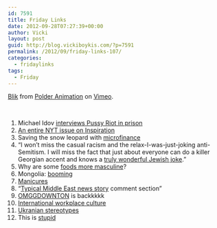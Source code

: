 ```yaml
---
id: 7591
title: Friday Links
date: 2012-09-28T07:27:39+00:00
author: Vicki
layout: post
guid: http://blog.vickiboykis.com/?p=7591
permalink: /2012/09/friday-links-107/
categories:
  - fridaylinks
tags:
  - Friday
---
```

[Blik](http://vimeo.com/25475500) from [Polder Animation](http://vimeo.com/polderanimation) on [Vimeo](http://vimeo.com).

&nbsp;

  1. Michael Idov <a href="http://www.gq.com/news-politics/newsmakers/201211/pussy-riot-prison-interview" target="_blank">interviews Pussy Riot in prison</a>
  2. <a href="http://www.nytimes.com/interactive/2012/09/30/magazine/inspiration-issue.html" target="_blank">An entire NYT issue on Inspiration</a>
  3. Saving the snow leopard with <a href="http://www.themoscowtimes.com/special/environment/eng/saving-the-snow-leopard-with-microfinance.html" target="_blank">microfinance</a>
  4. &#8220;I won’t miss the casual racism and the relax-I-was-just-joking anti-Semitism. I will miss the fact that just about everyone can do a killer Georgian accent and knows a <a href="http://www.tnr.com/blog/plank/107651/departing-russia-love#" target="_blank">truly wonderful Jewish joke</a>.&#8221;
  5. Why are some <a href="http://www.newyorker.com/online/blogs/culture/2012/05/of-meat-and-men.html" target="_blank">foods more masculine</a>?
  6. Mongolia: <a href="http://www.eurasianet.org/node/65973" target="_blank">booming</a>
  7. <a href="http://thehairpin.com/2012/09/salon-chit-chat" target="_blank">Manicures</a>
  8. &#8220;<a href="http://www.citizenofthemonth.com/2012/09/24/typical-middle-east-news-story-comment-section/" target="_blank">Typical Middle East news story</a> comment section&#8221;
  9. <a href="http://www.aladyinlondon.com/2012/09/visiting-downton-abbey.html" target="_blank">OMGGDOWNTON</a> is backkkkk
 10. <a href="http://www.aladyinlondon.com/2012/09/visiting-downton-abbey.html" target="_blank">International workplace culture</a>
 11. <a href="http://globalvoicesonline.org/2012/09/25/ukraine-localized-yes-butno-meme-highlights-most-popular-stereotypes/" target="_blank">Ukranian stereotypes</a>
 12. This is <a href="http://blogs.phillymag.com/the_philly_post/2012/09/21/generation-y-millennials-dont-care-about-news-being-informed/" target="_blank">stupid</a>